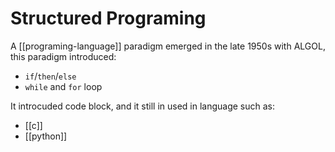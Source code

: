 # Structured Programing

A [[programing-language]] paradigm emerged in the late 1950s with ALGOL, this paradigm introduced:

- `if`/`then`/`else`
- `while` and `for` loop

It introcuded code block, and it still in used in language such as:

- [[c]]
- [[python]]
